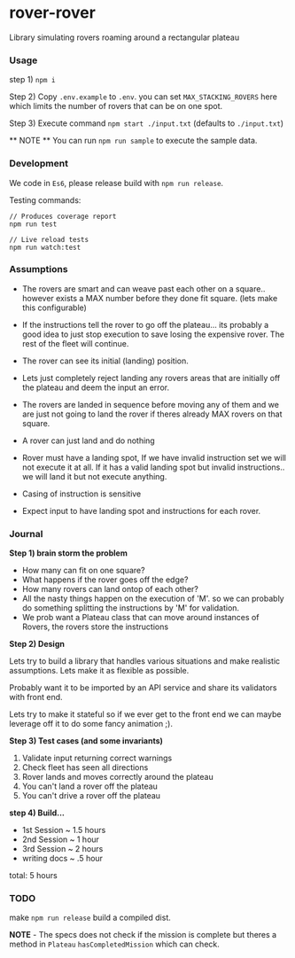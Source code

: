 # rover-rover

Library simulating rovers roaming around a rectangular plateau

### Usage

step 1) `npm i`

Step 2) Copy `.env.example` to `.env`. you can set `MAX_STACKING_ROVERS` here which limits the number of rovers that can be on one spot.

Step 3) Execute command `npm start ./input.txt` (defaults to `./input.txt`)

** NOTE ** You can run `npm run sample` to execute the sample data.

### Development

We code in `Es6`, please release build with `npm run release`.

Testing commands:

```
// Produces coverage report
npm run test

// Live reload tests
npm run watch:test
```

### Assumptions

* The rovers are smart and can weave past each other on a square.. however exists a MAX number before they done fit square. (lets make this configurable)

* If the instructions tell the rover to go off the plateau... its probably a good idea to just stop execution to save losing the expensive rover. The rest of the fleet will continue.

* The rover can see its initial (landing) position.

* Lets just completely reject landing any rovers areas that are initially off the plateau and deem the input an error.

* The rovers are landed in sequence before moving any of them and we are just not going to land the rover if theres already MAX rovers on that square.

* A rover can just land and do nothing

* Rover must have a landing spot, If we have invalid instruction set we will not execute it at all. If it has a valid landing spot but invalid instructions.. we will land it but not execute anything.

* Casing of instruction is sensitive

* Expect input to have landing spot and instructions for each rover.

### Journal

**Step 1) brain storm the problem**

* How many can fit on one square?
* What happens if the rover goes off the edge?
* How many rovers can land ontop of each other?
* All the nasty things happen on the execution of 'M'. so we can probably do something splitting the instructions by 'M' for validation.
* We prob want a Plateau class that can move around instances of Rovers, the rovers store the instructions

**Step 2) Design**

Lets try to build a library that handles various situations and make realistic assumptions. Lets make it as flexible as possible.

Probably want it to be imported by an API service and share its validators with front end.

Lets try to make it stateful so if we ever get to the front end we can maybe leverage off it to do some fancy animation ;).

**Step 3) Test cases (and some invariants)**

1. Validate input returning correct warnings
2. Check fleet has seen all directions
3. Rover lands and moves correctly around the plateau
4. You can't land a rover off the plateau
5. You can't drive a rover off the plateau

**step 4) Build...**

* 1st Session ~ 1.5 hours
* 2nd Session ~ 1 hour
* 3rd Session ~ 2 hours
* writing docs ~ .5 hour

total: 5 hours

### TODO

make `npm run release` build a compiled dist.

**NOTE** - The specs does not check if the mission is complete but theres a method in `Plateau` `hasCompletedMission` which can check.
